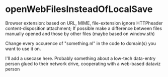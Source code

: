 # openWebFilesInsteadOfLocalSave
Browser extension: based on URL, MIME, file-extension ignore HTTPheader content-disposition:attachment;
If possible make a difference between files manually opened and those by other files (maybe based on window.sth)

Change every occurence of "something.nl" in the code to domain(s) you want to use it on.

I'll add a usecase here. Probably something about a low-tech data-entry person glued to their network drive, cooperating with a web-based dataviz person
